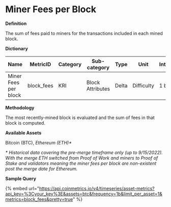 # Miner Fees per Block

**Definition**

The sum of fees paid to miners for the transactions included in each mined block.

**Dictionary**

| Name                 | MetricID    | Category | Sub-category     | Type  | Unit       | Interval |
| -------------------- | ----------- | -------- | ---------------- | ----- | ---------- | -------- |
| Miner Fees per block | block\_fees | KRI      | Block Attributes | Delta | Difficulty | 1 block  |

**Methodology**

The most recently-mined block is evaluated and the sum of fees in that block is computed.

**Available Assets**

Bitcoin (BTC), _Ethereum (ETH)\*_

_\* Historical data covering the pre-merge timeframe only (up to 9/15/2022). With the merge ETH switched from Proof of Work and miners to Proof of Stake and validators meaning the miner fees per block are non-existent post the merge date for Ethereum._

**Sample Query**

{% embed url="https://api.coinmetrics.io/v4/timeseries/asset-metrics?api_key=%3Cyour_key%3E&assets=btc&frequency=1b&limit_per_asset=1&metrics=block_fees&pretty=true" %}
